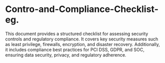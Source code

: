 # Contro-and-Compliance-Checklist-eg.


This document provides a structured checklist for assessing security controls and regulatory compliance. It covers key security measures such as least privilege, firewalls, encryption, and disaster recovery. Additionally, it includes compliance best practices for PCI DSS, GDPR, and SOC, ensuring data security, privacy, and regulatory adherence.
